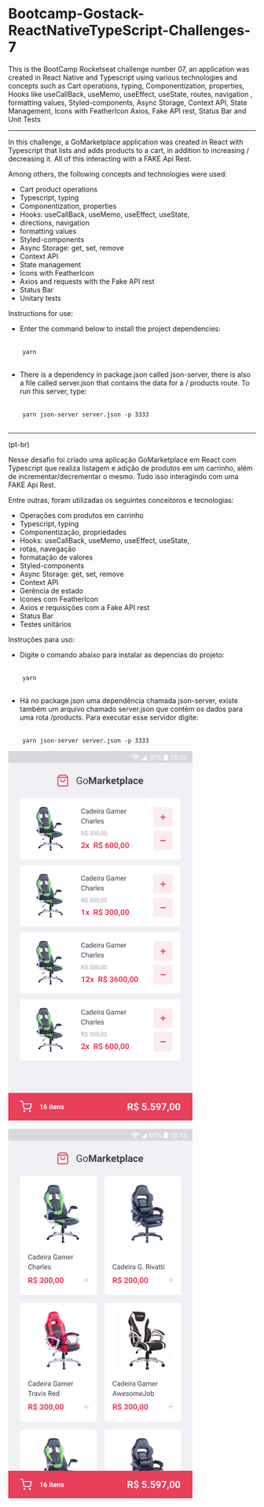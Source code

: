 # Bootcamp-Gostack-ReactNativeTypeScript-Challenges-7
 This is the BootCamp Rocketseat challenge number 07, an application was created in React Native and Typescript using various technologies and concepts such as Cart operations, typing, Componentization, properties, Hooks like useCallBack, useMemo, useEffect, useState, routes, navigation , formatting values, Styled-components, Async Storage, Context API, State Management, Icons with FeatherIcon Axios, Fake API rest, Status Bar and Unit Tests

***

In this challenge, a GoMarketplace application was created in React with Typescript that lists and adds products to a cart, in addition to increasing / decreasing it. All of this interacting with a FAKE Api Rest.

Among others, the following concepts and technologies were used:

* Cart product operations
* Typescript, typing
* Componentization, properties
* Hooks: useCallBack, useMemo, useEffect, useState,
* directions, navigation
* formatting values
* Styled-components
* Async Storage: get, set, remove
* Context API
* State management
* Icons with FeatherIcon
* Axios and requests with the Fake API rest
* Status Bar
* Unitary tests

Instructions for use:

* Enter the command below to install the project dependencies:
```

    yarn
 
 ```
* There is a dependency in package.json called json-server, there is also a file called server.json that contains the data for a / products route. To run this server, type:
```

    yarn json-server server.json -p 3333
 
```
***

(pt-br)

Nesse desafio foi criado uma aplicação  GoMarketplace em React com Typescript que realiza listagem e adição de produtos em um carrinho, além de incrementar/decrementar o mesmo. Tudo isso interagindo com uma FAKE Api Rest.

Entre outras, foram utilizadas os seguintes conceitoros e tecnologias:

* Operações com produtos em carrinho
* Typescript, typing
* Componentização, propriedades
* Hooks: useCallBack, useMemo, useEffect, useState, 
* rotas, navegação
* formatação de valores
* Styled-components
* Async Storage: get, set, remove
* Context API
* Gerência de estado
* Icones com FeatherIcon
* Axios e requisições com a Fake API rest
* Status Bar
* Testes unitários

Instruções para uso:

* Digite o comando abaixo para instalar as depencias do projeto:
```
 
    yarn
    
```
* Há no package.json uma dependência chamada json-server, existe também um arquivo chamado server.json que contém os dados para uma rota /products. Para executar esse servidor digite:
```
 
    yarn json-server server.json -p 3333

```
 
 ![alt text](https://github.com/rafaelfernandesbrgo/Bootcamp-Gostack-ReactNativeTypeScript-Challenges-7/blob/main/arts/Art%20GoMarketPlace%20(1).png)
 
 ![alt text](https://github.com/rafaelfernandesbrgo/Bootcamp-Gostack-ReactNativeTypeScript-Challenges-7/blob/main/arts/Art%20GoMarketPlace%20(2).png)
 
 
